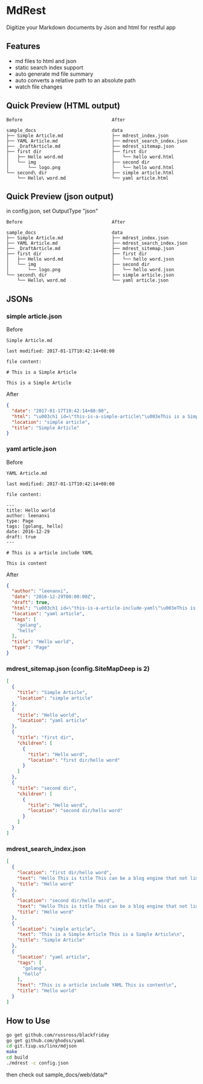 # MdRest

Digitize your Markdown documents by Json and html for restful app

## Features

* md files to html and json
* static search index support
* auto generate md file summary
* auto converts a relative path to an absolute path 
* watch file changes


## Quick Preview (HTML output)

```
Before                                 After

sample_docs                            data
├── Simple Article.md                  ├── mdrest_index.json
├── YAML Article.md                    ├── mdrest_search_index.json
├── _DraftArticle.md                   ├── mdrest_sitemap.json
├── first dir                          ├── first dir
│   ├── Hello word.md                  │   └── hello word.html
│   └── img                            ├── second dir
│       └── logo.png                   │   └── hello word.html
└── second\ dir                        ├── simple article.html
    └── Hello\ word.md                 └── yaml article.html

```

## Quick Preview (json output)

in config.json, set OutputType "json"

```
Before                                 After

sample_docs                            data
├── Simple Article.md                  ├── mdrest_index.json
├── YAML Article.md                    ├── mdrest_search_index.json
├── _DraftArticle.md                   ├── mdrest_sitemap.json
├── first dir                          ├── first dir
│   ├── Hello word.md                  │   └── hello word.json
│   └── img                            ├── second dir
│       └── logo.png                   │   └── hello word.json
└── second\ dir                        ├── simple article.json
    └── Hello\ word.md                 └── yaml article.json

```

## JSONs


### simple article.json

Before

```
Simple Article.md

last modified: 2017-01-17T10:42:14+08:00

file content:

# This is a Simple Article

This is a Simple Article

```

After

```json
{
  "date": "2017-01-17T10:42:14+08:00",
  "html": "\u003ch1 id=\"this-is-a-simple-article\"\u003eThis is a Simple Article\u003c/h1\u003e\n\n\u003cp\u003eThis is a Simple Article\u003c/p\u003e\n",
  "location": "simple article",
  "title": "Simple Article"
}
```

### yaml article.json

Before

```
YAML Article.md

last modified: 2017-01-17T10:42:14+08:00

file content:

---
title: Hello world
author: leenanxi
type: Page
tags: [golang, hello]
date: 2016-12-29
draft: true
---

# This is a article include YAML

This is content
```

After

```json
{
  "author": "leenanxi",
  "date": "2016-12-29T00:00:00Z",
  "draft": true,
  "html": "\u003ch1 id=\"this-is-a-article-include-yaml\"\u003eThis is a article include YAML\u003c/h1\u003e\n\n\u003cp\u003eThis is content\u003c/p\u003e\n",
  "location": "yaml article",
  "tags": [
    "golang",
    "hello"
  ],
  "title": "Hello world",
  "type": "Page"
}
```

### mdrest_sitemap.json (config.SiteMapDeep is 2)

```json 
[
  {
    "title": "Simple Article",
    "location": "simple article"
  },
  {
    "title": "Hello world",
    "location": "yaml article"
  },
  {
    "title": "first dir",
    "children": [
      {
        "title": "Hello word",
        "location": "first dir/hello word"
      }
    ]
  },
  {
    "title": "second dir",
    "children": [
      {
        "title": "Hello word",
        "location": "second dir/hello word"
      }
    ]
  }
]
```
### mdrest_search_index.json

```json
[
  {
    "location": "first dir/hello word",
    "text": "Hello This is title This can be a blog engine that not limit you.\nSimple Image Simple Internal MD files you can use this Hello word, to links to other md documents\n",
    "title": "Hello word"
  },
  {
    "location": "second dir/hello word",
    "text": "Hello This is title This can be a blog engine that not limit you.\nThis is some image\n",
    "title": "Hello word"
  },
  {
    "location": "simple article",
    "text": "This is a Simple Article This is a Simple Article\n",
    "title": "Simple Article"
  },
  {
    "location": "yaml article",
    "tags": [
      "golang",
      "hello"
    ],
    "text": "This is a article include YAML This is content\n",
    "title": "Hello world"
  }
]
```

## How to Use

```bash
go get github.com/russross/blackfriday
go get github.com/ghodss/yaml
cd git.tiup.us/linx/mdjson
make
cd build
./mdrest -c config.json
```
then check out  sample_docs/web/data/*
